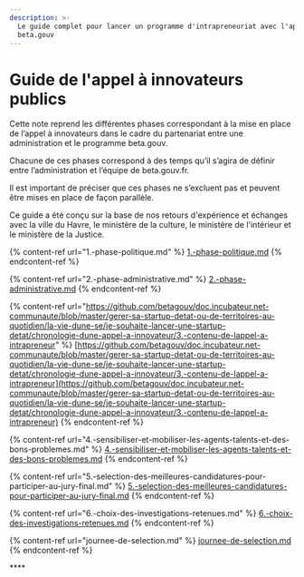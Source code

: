 ```yaml
---
description: >-
  Le guide complet pour lancer un programme d'intrapreneuriat avec l'approche
  beta.gouv
---
```


# Guide de l'appel à innovateurs publics

Cette note reprend les différentes phases correspondant à la mise en place de l’appel à innovateurs dans le cadre du partenariat entre une administration et le programme beta.gouv.

Chacune de ces phases correspond à des temps qu’il s’agira de définir entre l’administration et l’équipe de beta.gouv.fr.

Il est important de préciser que ces phases ne s’excluent pas et peuvent être mises en place de façon parallèle.

Ce guide a été conçu sur la base de nos retours d'expérience et échanges avec la ville du Havre, le ministère de la culture, le ministère de l'intérieur et le ministère de la Justice.

{% content-ref url="1.-phase-politique.md" %}
[1.-phase-politique.md](1.-phase-politique.md)
{% endcontent-ref %}

{% content-ref url="2.-phase-administrative.md" %}
[2.-phase-administrative.md](2.-phase-administrative.md)
{% endcontent-ref %}

{% content-ref url="https://github.com/betagouv/doc.incubateur.net-communaute/blob/master/gerer-sa-startup-detat-ou-de-territoires-au-quotidien/la-vie-dune-se/je-souhaite-lancer-une-startup-detat/chronologie-dune-appel-a-innovateur/3.-contenu-de-lappel-a-intrapreneur" %}
[https://github.com/betagouv/doc.incubateur.net-communaute/blob/master/gerer-sa-startup-detat-ou-de-territoires-au-quotidien/la-vie-dune-se/je-souhaite-lancer-une-startup-detat/chronologie-dune-appel-a-innovateur/3.-contenu-de-lappel-a-intrapreneur](https://github.com/betagouv/doc.incubateur.net-communaute/blob/master/gerer-sa-startup-detat-ou-de-territoires-au-quotidien/la-vie-dune-se/je-souhaite-lancer-une-startup-detat/chronologie-dune-appel-a-innovateur/3.-contenu-de-lappel-a-intrapreneur)
{% endcontent-ref %}

{% content-ref url="4.-sensibiliser-et-mobiliser-les-agents-talents-et-des-bons-problemes.md" %}
[4.-sensibiliser-et-mobiliser-les-agents-talents-et-des-bons-problemes.md](4.-sensibiliser-et-mobiliser-les-agents-talents-et-des-bons-problemes.md)
{% endcontent-ref %}

{% content-ref url="5.-selection-des-meilleures-candidatures-pour-participer-au-jury-final.md" %}
[5.-selection-des-meilleures-candidatures-pour-participer-au-jury-final.md](5.-selection-des-meilleures-candidatures-pour-participer-au-jury-final.md)
{% endcontent-ref %}

{% content-ref url="6.-choix-des-investigations-retenues.md" %}
[6.-choix-des-investigations-retenues.md](6.-choix-des-investigations-retenues.md)
{% endcontent-ref %}

{% content-ref url="journee-de-selection.md" %}
[journee-de-selection.md](journee-de-selection.md)
{% endcontent-ref %}

\*\*\*\*
